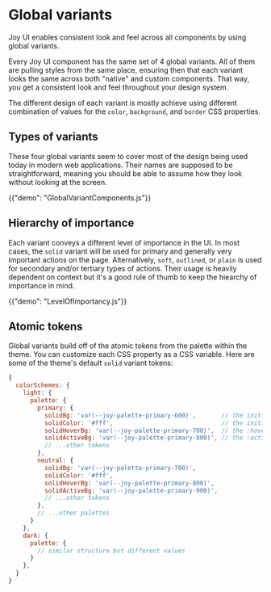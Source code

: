 # Global variants

<p class="description">Joy UI enables consistent look and feel across all components by using global variants.</p>

Every Joy UI component has the same set of 4 global variants.
All of them are pulling styles from the same place, ensuring then that each variant looks the same across both "native" and custom components.
That way, you get a consistent look and feel throughout your design system.

The different design of each variant is mostly achieve using different combination of values for the `color`, `background`, and `border` CSS properties.

## Types of variants

These four global variants seem to cover most of the design being used today in modern web applications.
Their names are supposed to be straightforward, meaning you should be able to assume how they look without looking at the screen.

{{"demo": "GlobalVariantComponents.js"}}

## Hierarchy of importance

Each variant conveys a different level of importance in the UI.
In most cases, the `solid` variant will be used for primary and generally very important actions on the page.
Alternatively, `soft`, `outlined`, or `plain` is used for secondary and/or tertiary types of actions.
Their usage is heavily dependent on context but it's a good rule of thumb to keep the hiearchy of importance in mind.

{{"demo": "LevelOfImportancy.js"}}

## Atomic tokens

Global variants build off of the atomic tokens from the palette within the theme.
You can customize each CSS property as a CSS variable.
Here are some of the theme's default `solid` variant tokens:

```js
{
  colorSchemes: {
    light: {
      palette: {
        primary: {
          solidBg: 'var(--joy-palette-primary-600)',       // the initial background
          solidColor: '#fff',                              // the initial color
          solidHoverBg: 'var(--joy-palette-primary-700)',  // the :hover background
          solidActiveBg: 'var(--joy-palette-primary-800)', // the :active background
          // ...other tokens
        },
        neutral: {
          solidBg: 'var(--joy-palette-primary-700)',
          solidColor: '#fff',
          solidHoverBg: 'var(--joy-palette-primary-800)',
          solidActiveBg: 'var(--joy-palette-primary-900)',
          // ...other tokens
        },
        // ...other palettes
      }
    },
    dark: {
      palette: {
        // similar structure but different values
      }
    },
  }
}
```
